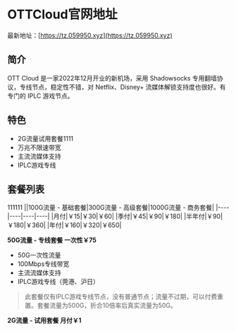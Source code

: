 # OTTCloud官网地址

最新地址：[https://tz.059950.xyz](https://tz.059950.xyz)

## 简介

OTT Cloud 是一家2022年12月开业的新机场，采用 Shadowsocks 专用翻墙协议，专线节点，稳定性不错，对 Netflix、Disney+ 流媒体解锁支持度也很好。有专门的 IPLC 游戏节点。

## 特色

* 2G流量试用套餐1111
* 万兆不限速带宽
* 主流流媒体支持
* IPLC游戏专线

## 套餐列表
111111
||100G流量 - 基础套餐|300G流量 - 高级套餐|1000G流量 - 商务套餐|
|----|----|----|----|
|月付|￥15|￥30|￥60|
|季付|￥45|￥90|￥180|
|半年付|￥90|￥180|￥360|
|年付|￥160|￥320|￥650|

**50G流量 - 专线套餐 一次性￥75**

* 50G一次性流量
* 100Mbps专线带宽
* 主流流媒体支持
* IPLC游戏专线（莞港、沪日）
> 此套餐仅有IPLC游戏专线节点，没有普通节点；流量不过期，可以付费重置。套餐流量为500G，折合10倍率后真实流量为50G。

**2G流量 - 试用套餐 月付￥1**

